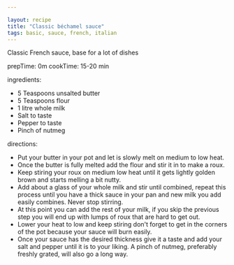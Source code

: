 ```yaml
---

layout: recipe
title: "Classic béchamel sauce"
tags: basic, sauce, french, italian
---
```


Classic French sauce, base for a lot of dishes

prepTime: 0m
cookTime: 15-20 min

ingredients:
- 5 Teaspoons unsalted butter
- 5 Teaspoons flour
- 1 litre whole milk
- Salt to taste
- Pepper to taste
- Pinch of nutmeg

directions:
- Put your butter in your pot and let is slowly melt on medium to low heat.
- Once the butter is fully melted add the flour and stir it in to make a roux.
- Keep stiring your roux on medium low heat until it gets lightly golden brown and starts melling a bit nutty.
- Add about a glass of your whole milk and stir until combined, repeat this process until you have a thick sauce in your pan and new milk you add easily combines. Never stop stirring.
- At this point you can add the rest of your milk, if you skip the previous step you will end up with lumps of roux that are hard to get out.
- Lower your heat to low and keep stiring don't forget to get in the corners of the pot because your sauce will burn easily.
- Once your sauce has the desired thickness give it a taste and add your salt and pepper until it is to your liking. A pinch of nutmeg, preferably freshly grated, will also go a long way.
